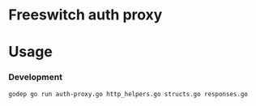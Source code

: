 # Freeswitch auth proxy

# Usage


### Development

    godep go run auth-proxy.go http_helpers.go structs.go responses.go
